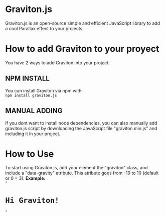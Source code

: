 # Graviton.js
Graviton.js is an open-source simple and efficient JavaScript library to add a cool Parallax effect to your projects.

<h1>How to add Graviton to your proyect</h1>
You have 2 ways to add Graviton into your project.
<h2>NPM INSTALL</h2>
You can install Graviton via npm with:<br>
<code>npm install graviton.js</code>
<h2>MANUAL ADDING</h2>
If you dont want to install node dependencies, you can also manually add graviton.js script by downloading the JavaScript file "graviton.min.js" and including it in your project.
<h1>How to Use</h1>
To start using Graviton.js, add your element the "graviton" class, and include a "data-gravity" atribute. This atribute goes from -10 to 10 (default or 0 = 3).<b> Example:</b><br>
<code>"<h1 class="graviton" data-gravity="3">Hi Graviton!</h1>" </code>

